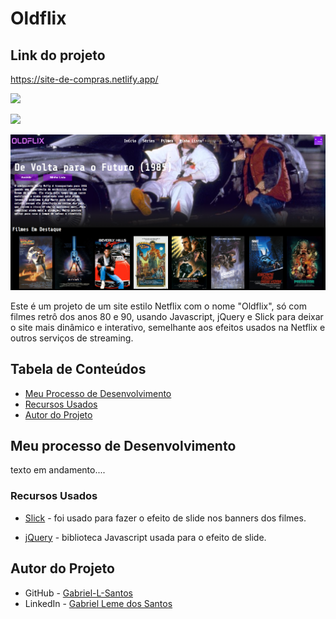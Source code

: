 # Oldflix

## Link do projeto
 https://site-de-compras.netlify.app/

<img src="http://img.shields.io/static/v1?label=STATUS&message=CONCLUIDO&color=GREEN&style=for-the-badge"/>
</p>

![](./assets/img-gif-readme/oldflix-showcase.gif)

![](./assets/img-gif-readme/oldflix-screenshot.png)

Este é um projeto de um site estilo Netflix com o nome "Oldflix", só com filmes retrô dos anos 80 e 90, usando Javascript, jQuery e Slick para deixar o site mais dinâmico e interativo, semelhante aos efeitos usados na Netflix e outros serviços de streaming.

## Tabela de Conteúdos

- [Meu Processo de Desenvolvimento](#meu-processo-de-desenvolvimento)
- [Recursos Usados](#recursos-usados)
- [Autor do Projeto](#autor-do-projeto)

## Meu processo de Desenvolvimento

texto em andamento....

### Recursos Usados

- [Slick](http://kenwheeler.github.io/slick/) - foi usado para fazer o efeito de slide nos banners dos filmes.

- [jQuery](https://jquery.com/) - biblioteca Javascript usada para o efeito de slide.

## Autor do Projeto

- GitHub - [Gabriel-L-Santos](https://github.com/Gabriel-L-Santos)
- LinkedIn - [Gabriel Leme dos Santos](https://www.linkedin.com/in/gabriel-leme-dos-santos/)